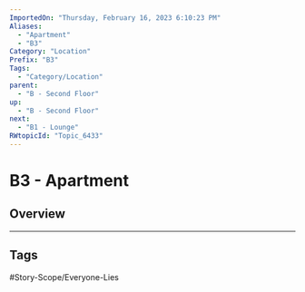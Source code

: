 ```yaml
---
ImportedOn: "Thursday, February 16, 2023 6:10:23 PM"
Aliases:
  - "Apartment"
  - "B3"
Category: "Location"
Prefix: "B3"
Tags:
  - "Category/Location"
parent:
  - "B - Second Floor"
up:
  - "B - Second Floor"
next:
  - "B1 - Lounge"
RWtopicId: "Topic_6433"
---
```

# B3 - Apartment
## Overview

---
## Tags
#Story-Scope/Everyone-Lies

